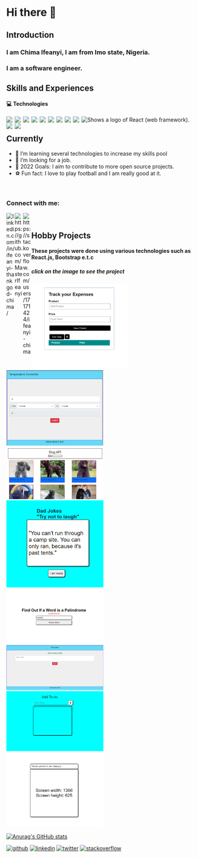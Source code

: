 # Hi there 👋

<!--
**MasterIfeanyi/MasterIfeanyi** is a ✨ _special_ ✨ repository because its `README.md` (this file) appears on your GitHub profile.

Here are some ideas to get you started:

- 🔭 I’m currently working on ...
- 🌱 I’m currently learning ...
- 👯 I’m looking to collaborate on ...
- 🤔 I’m looking for help with ...
- 💬 Ask me about ...
- 📫 How to reach me: ...
- 😄 Pronouns: ...
- ⚡ Fun fact: ...
-->



## Introduction

### I am Chima Ifeanyi, I am from Imo state, Nigeria.
### I am a software engineer.

## Skills and Experiences
#### 💻 Technologies

<picture>
  <source media="(prefers-color-scheme: dark)" srcset="https://www.logo.wine/a/logo/React_(web_framework)/React_(web_framework)-Logo.wine.svg">
  <source media="(prefers-color-scheme: light)" srcset="https://cdn.jsdelivr.net/npm/simple-icons@3.13.0/icons/react.svg">
  <img alt="Shows a logo of React (web framework)." src="https://www.logo.wine/a/logo/React_(web_framework)/React_(web_framework)-Logo.wine.svg">
</picture>

<img align="left" width="22px" src="https://cdn.jsdelivr.net/npm/simple-icons@3.13.0/icons/react.svg"/>
      
<img align="left" width="22px" src="https://cdn.jsdelivr.net/npm/simple-icons@3.13.0/icons/javascript.svg"/> 

<img align="left" width="22px" src="https://cdn.jsdelivr.net/npm/simple-icons@3.13.0/icons/html5.svg"/>

<img align="left" width="22px" src="https://cdn.jsdelivr.net/npm/simple-icons@3.13.0/icons/css3.svg" />

<img align="left" width="22px" src="https://cdn.jsdelivr.net/npm/simple-icons@3.13.0/icons/bootstrap.svg" />

<img align="left" width="22px" src="https://cdn.jsdelivr.net/npm/simple-icons@3.13.0/icons/heroku.svg" />

<img align="left" width="22px" src="https://cdn.jsdelivr.net/npm/simple-icons@3.13.0/icons/mysql.svg" />

<img align="left" width="22px" src="https://cdn.jsdelivr.net/npm/simple-icons@3.13.0/icons/jquery.svg" />

<img align="left" width="22px" src="https://cdn.jsdelivr.net/npm/simple-icons@3.13.0/icons/netlify.svg" />

<img align="left" width="22px" src="https://cdn.jsdelivr.net/npm/simple-icons@3.13.0/icons/sass.svg" />

<img align="left" width="22px" src="https://cdn.jsdelivr.net/npm/simple-icons@3.13.0/icons/tailwindcss.svg" />

<br/>

## Currently

- 🌱 I’m learning several technologies to increase my skills pool 
- 💼 I’m  looking for a job.
- 📗 2022 Goals: I aim to contribute to more open source projects.
- ⚽ Fun fact: I love to play football and I am really good at it.

<br/>

### Connect with me: 

[<img align="left" alt="linkedin.com/in/ifeanyi-thankgod-chima/" width="22px" 
      src="https://cdn.jsdelivr.net/npm/simple-icons@v3/icons/linkedin.svg" />][linkedin]

[<img align="left" alt="https://github.com/MasterIfeanyi" width="22px" 
      src="https://cdn.jsdelivr.net/npm/simple-icons@3.13.0/icons/github.svg" />][github]
      
[<img align="left" alt="https://stackoverflow.com/users/17171424/ifeanyi-chima" width="22px" 
      src="https://cdn.jsdelivr.net/npm/simple-icons@3.13.0/icons/stackoverflow.svg" />][stackoverflow]

<br/>

## Hobby Projects
#### These projects were done using various technologies such as React.js, Bootstrap e.t.c
##### click on the image to see the project

[<img src="https://github.com/MasterIfeanyi/MasterIfeanyi/blob/main/Screenshot%20(4020).png" width="256" />][Track_Expenses]
[<img src="https://github.com/MasterIfeanyi/MasterIfeanyi/blob/main/Screenshot%20(4021).png" width="256" />][Temperature_converter]
[<img src="https://github.com/MasterIfeanyi/MasterIfeanyi/blob/main/Screenshot%20(4022).png" width="256" />][Dog_Api]
[<img src="https://github.com/MasterIfeanyi/MasterIfeanyi/blob/main/Screenshot%20(4023).png" width="256" />][Dad_Jokes]
[<img src="https://github.com/MasterIfeanyi/MasterIfeanyi/blob/main/Screenshot%20(4032).png" width="256" />][Palindrome_Checker]
[<img src="https://github.com/MasterIfeanyi/MasterIfeanyi/blob/main/Screenshot%20(4033).png" width="256" />][Note_Taker]
[<img src="https://github.com/MasterIfeanyi/MasterIfeanyi/blob/main/Screenshot%20(4034).png" width="256" />][Add_Todo]
[<img src="https://github.com/MasterIfeanyi/MasterIfeanyi/blob/main/Screenshot%20(4035).png" width="256" />][useWindowSize]


[twitter]: https://twitter.com/ifeanyiTchima
[github]: https://github.com/MasterIfeanyi
[linkedin]: https://www.linkedin.com/in/ifeanyi-thankgod-chima/
[stackoverflow]: https://stackoverflow.com/users/17171424/ifeanyi-chima

<!-- projects -->
[Dad_Jokes]: https://ifeanyi-typescript-dadjoke.netlify.app/
[Dog_Api]: https://ifeanyi-dog-api.netlify.app/
[Temperature_converter]: https://ifeanyi-temp-converter.netlify.app/
[Track_Expenses]: https://ifeanyi-track-expenses.netlify.app/
[Palindrome_Checker]: https://ifeanyi-palindrome.netlify.app/
[Note_Taker]: https://ifeanyi-notetaker.netlify.app/
[Add_Todo]: https://ifeanyi-todo.netlify.app/
[useWindowSize]: https://gracious-perlman-f41bc8.netlify.app/



[![Anurag's GitHub stats](https://github-readme-stats.vercel.app/api?username=MasterIfeanyi)](https://github.com/anuraghazra/github-readme-stats)

[<img src='https://cdn.jsdelivr.net/npm/simple-icons@3.0.1/icons/github.svg' alt='github' height='40'>](https://github.com/MasterIfeanyi) 
[<img src='https://cdn.jsdelivr.net/npm/simple-icons@3.0.1/icons/linkedin.svg' alt='linkedin' height='40'>](https://www.linkedin.com/in/ifeanyi-thankgod-chima/) 
[<img src='https://cdn.jsdelivr.net/npm/simple-icons@3.0.1/icons/twitter.svg' alt='twitter' height='40'>](https://twitter.com/ifeanyiTchima) 
[<img src='https://cdn.jsdelivr.net/npm/simple-icons@3.0.1/icons/stackoverflow.svg' alt='stackoverflow' height='40'>](https://stackoverflow.com/users/ifeanyi-chima)  

